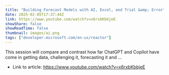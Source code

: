 ```yaml
---
title: "Building Forecast Models with AI, Excel, and Trial &amp; Error"
date: 2025-02-05T17:37:44Z
link: https://www.youtube.com/watch?v=x6rxbKbbjeE
showShare: false
showReadTime: false
thumbnail: images/ai.png
tags: ["developer.microsoft.com/en-us/reactor"]
---
```

This session will compare and contrast how far ChatGPT and Copilot have come in getting data, challenging it, forecasting it and ...

- Link to article: https://www.youtube.com/watch?v=x6rxbKbbjeE